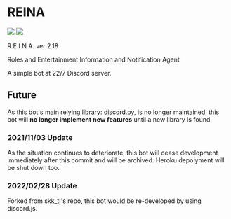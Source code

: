 # REINA
![](https://img.shields.io/badge/version-2.18-informational)
![](https://img.shields.io/github/license/Skk-nsmt/REINA)

R.E.I.N.A. ver 2.18

Roles and Entertainment Information and Notification Agent

A simple bot at 22/7 Discord server. 

## Future

As this bot's main relying library: discord.py, is no longer maintained, this bot will **no longer implement new features** until a new library is found. 

### 2021/11/03 Update

As the situation continues to deteriorate, this bot will cease development immediately after this commit and will be archived. Heroku depolyment will be shut down too. 

### 2022/02/28 Update

Forked from skk_tj's repo, this bot would be re-developed by using discord.js. 
